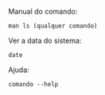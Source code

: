 Manual do comando:

```
man ls (qualquer comando)
```
Ver a data do sistema:

```
date
```

Ajuda:

```
comando --help
```